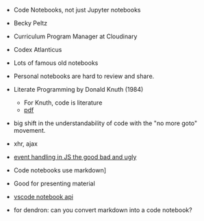 
- Code Notebooks, not just Jupyter notebooks
- Becky Peltz
- Curriculum Program Manager at Cloudinary
- Codex Atlanticus
- Lots of famous old notebooks
- Personal notebooks are hard to review and share.

- Literate Programming by Donald Knuth (1984)
    - For Knuth, code is literature
    - [pdf](http://www.literateprogramming.com/knuthweb.pdf)

- big shift in the understandability of code with the "no more goto" movement.
- xhr, ajax
- [event handling in JS the good bad and ugly](https://bmshamsnahid.medium.com/node-js-error-handling-the-good-the-bad-the-ugly-7dbc8bcee683)
- Code notebooks use markdown]
- Good for presenting material

- [vscode notebook api](https://code.visualstudio.com/api/extension-guides/notebook)
- for dendron: can you convert markdown into a code notebook?

